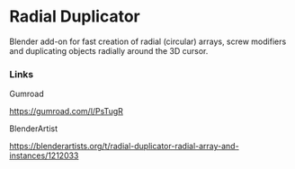 # Radial Duplicator
Blender add-on for fast creation of radial (circular) arrays, screw modifiers and duplicating objects radially around the 3D cursor.

### Links
Gumroad 

https://gumroad.com/l/PsTugR

BlenderArtist

https://blenderartists.org/t/radial-duplicator-radial-array-and-instances/1212033
